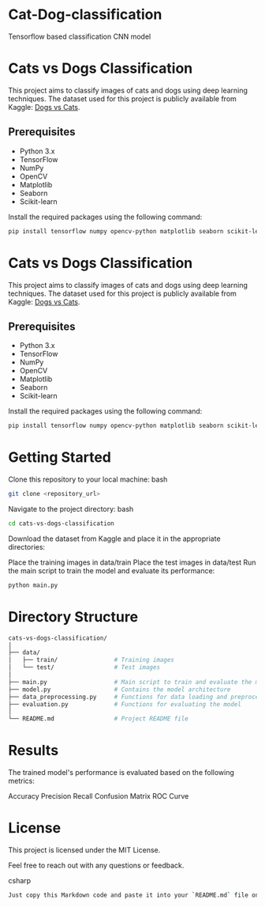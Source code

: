 # Cat-Dog-classification
Tensorflow based classification CNN model


# Cats vs Dogs Classification

This project aims to classify images of cats and dogs using deep learning techniques. The dataset used for this project is publicly available from Kaggle: [Dogs vs Cats](https://www.kaggle.com/c/dogs-vs-cats/data).

## Prerequisites

- Python 3.x
- TensorFlow
- NumPy
- OpenCV
- Matplotlib
- Seaborn
- Scikit-learn

Install the required packages using the following command:

```bash
pip install tensorflow numpy opencv-python matplotlib seaborn scikit-learn
```


# Cats vs Dogs Classification

This project aims to classify images of cats and dogs using deep learning techniques. The dataset used for this project is publicly available from Kaggle: [Dogs vs Cats](https://www.kaggle.com/c/dogs-vs-cats/data).

## Prerequisites

- Python 3.x
- TensorFlow
- NumPy
- OpenCV
- Matplotlib
- Seaborn
- Scikit-learn

Install the required packages using the following command:

```bash
pip install tensorflow numpy opencv-python matplotlib seaborn scikit-learn
```


# Getting Started

Clone this repository to your local machine:
bash
```bash
git clone <repository_url>
```


Navigate to the project directory:
bash
```bash
cd cats-vs-dogs-classification
```

Download the dataset from Kaggle and place it in the appropriate directories:

Place the training images in data/train
Place the test images in data/test
Run the main script to train the model and evaluate its performance:

```bash
python main.py
```

# Directory Structure

```bash
cats-vs-dogs-classification/
│
├── data/
│   ├── train/                # Training images
│   └── test/                 # Test images
│
├── main.py                   # Main script to train and evaluate the model
├── model.py                  # Contains the model architecture
├── data_preprocessing.py     # Functions for data loading and preprocessing
├── evaluation.py             # Functions for evaluating the model
│
└── README.md                 # Project README file
```

# Results

The trained model's performance is evaluated based on the following metrics:

Accuracy
Precision
Recall
Confusion Matrix
ROC Curve


# License

This project is licensed under the MIT License.

Feel free to reach out with any questions or feedback.

csharp
```bash
Just copy this Markdown code and paste it into your `README.md` file on GitHub. Replace `<reposit
```
